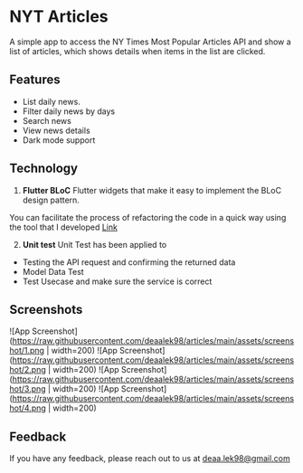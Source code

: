 # NYT Articles

A simple app to access the NY Times Most Popular Articles API and show a list of articles, which shows details when items in the list are clicked.



## Features

- List daily news.
- Filter daily news by days
- Search news
- View news details
- Dark mode support


## Technology
1. **Flutter BLoC**
   Flutter widgets that make it easy to implement the BLoC design pattern.

You can facilitate the process of refactoring the code in a quick way using the tool that I developed [Link](https://github.com/deaalek98/FDashboard)

2. **Unit test**
   Unit Test has been applied to
- Testing the API request and confirming the returned data
- Model Data Test
- Test Usecase and make sure the service is correct


## Screenshots

![App Screenshot](https://raw.githubusercontent.com/deaalek98/articles/main/assets/screenshot/1.png | width=200)
![App Screenshot](https://raw.githubusercontent.com/deaalek98/articles/main/assets/screenshot/2.png | width=200)
![App Screenshot](https://raw.githubusercontent.com/deaalek98/articles/main/assets/screenshot/3.png | width=200)
![App Screenshot](https://raw.githubusercontent.com/deaalek98/articles/main/assets/screenshot/4.png | width=200)

## Feedback

If you have any feedback, please reach out to us at deaa.lek98@gmail.com
